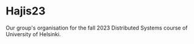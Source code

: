 # Hajis23

Our group's organisation for the fall 2023 Distributed Systems course of University of Helsinki.
